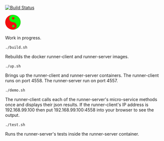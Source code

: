 
[![Build Status](https://travis-ci.org/cyber-dojo/runner.svg?branch=master)](https://travis-ci.org/cyber-dojo/runner)

<img src="https://raw.githubusercontent.com/cyber-dojo/nginx/master/images/home_page_logo.png" alt="cyber-dojo yin/yang logo" width="50px" height="50px"/>

Work in progress.

```
./build.sh
```
Rebuilds the docker runner-client and runner-server images.


```
./up.sh
```
Brings up the runner-client and runner-server containers.
The runner-client runs on port 4558.
The runner-server run on port 4557.


```
./demo.sh
```
The runner-client calls each of the runner-server's micro-service methods
once and displays their json results.
If the runner-client's IP address is 192.168.99.100 then put
192.168.99.100:4558 into your browser to see the output.

```
./test.sh
```
Runs the runner-server's tests inside the runner-server container.
